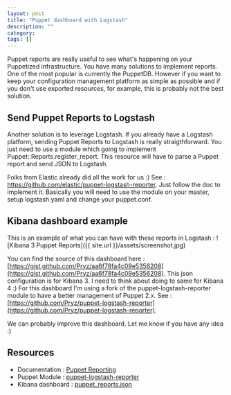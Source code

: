 ```yaml
---
layout: post
title: "Puppet dashboard with Logstash"
description: ""
category: 
tags: []
---
```


Puppet reports are really useful to see what's happening on your Puppetized infrastructure. You have many solutions to implement reports. One of the most popular is currently the PuppetDB. However if
you want to keep your configuration management platform as simple as possible and if you don't use exported resources, for example, this is probably not the best solution.

## Send Puppet Reports to Logstash

Another solution is to leverage Logstash. If you already have a Logstash platform, sending Puppet Reports to Logstash is really straigthforward. You just need to use a module which going to
implement Puppet::Reports.register_report. This resource will have to parse a Puppet report and send JSON to Logstash.

Folks from Elastic already did all the work for us :) See : https://github.com/elastic/puppet-logstash-reporter. Just follow the doc to implement it. Basically you will need to use the module on your
master, setup logstash.yaml and change your puppet.conf.

## Kibana dashboard example

This is an example of what you can have with these reports in Logstash :
![Kibana 3 Puppet Reports]({{ site.url }}/assets/screenshot.jpg)

You can find the source of this dashboard here : [https://gist.github.com/Pryz/aa6f78fa4c09e5356208](https://gist.github.com/Pryz/aa6f78fa4c09e5356208). This json configuration is for Kibana 3. I need to think about doing to same for Kibana 4 :)
For this dashboard I'm using a fork of the puppet-logstash-reporter module to have a better management of Puppet 2.x. See : [https://github.com/Pryz/puppet-logstash-reporter](https://github.com/Pryz/puppet-logstash-reporter).

We can probably improve this dashboard. Let me know if you have any idea :)

## Resources

* Documentation : [Puppet Reporting](https://docs.puppetlabs.com/guides/reporting.html)
* Puppet Module : [puppet-logstash-reporter](https://github.com/elastic/puppet-logstash-reporter)
* Kibana dashboard : [puppet_reports.json](https://gist.github.com/Pryz/aa6f78fa4c09e5356208)
